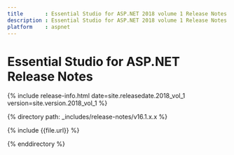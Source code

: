 ```yaml
---
title       : Essential Studio for ASP.NET 2018 volume 1 Release Notes
description : Essential Studio for ASP.NET 2018 volume 1 Release Notes
platform    : aspnet
---
```


# Essential Studio for ASP.NET Release Notes

{% include release-info.html date=site.releasedate.2018_vol_1 version=site.version.2018_vol_1 %} 

{% directory path: _includes/release-notes/v16.1.x.x  %}

{% include {{file.url}} %}

{% enddirectory %}